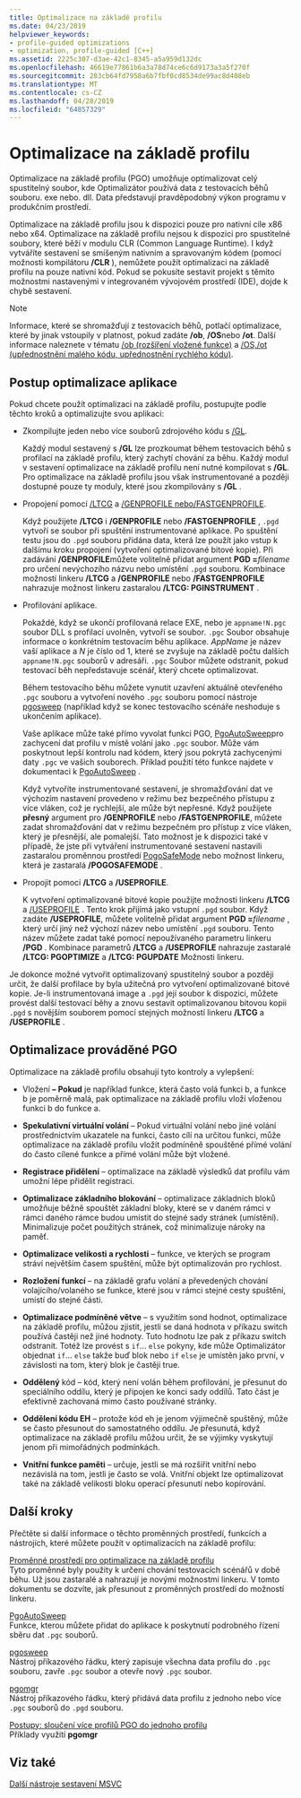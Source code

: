 ```yaml
---
title: Optimalizace na základě profilu
ms.date: 04/23/2019
helpviewer_keywords:
- profile-guided optimizations
- optimization, profile-guided [C++]
ms.assetid: 2225c307-d3ae-42c1-8345-a5a959d132dc
ms.openlocfilehash: 46619e77861b6a3a78d74ce6c6d9173a3a5f270f
ms.sourcegitcommit: 283cb64fd7958a6b7fbf0cd8534de99ac8d408eb
ms.translationtype: MT
ms.contentlocale: cs-CZ
ms.lasthandoff: 04/28/2019
ms.locfileid: "64857329"
---
```

# <a name="profile-guided-optimizations"></a>Optimalizace na základě profilu

Optimalizace na základě profilu (PGO) umožňuje optimalizovat celý spustitelný soubor, kde Optimalizátor používá data z testovacích běhů souboru. exe nebo. dll. Data představují pravděpodobný výkon programu v produkčním prostředí.

Optimalizace na základě profilu jsou k dispozici pouze pro nativní cíle x86 nebo x64. Optimalizace na základě profilu nejsou k dispozici pro spustitelné soubory, které běží v modulu CLR (Common Language Runtime). I když vytváříte sestavení se smíšeným nativním a spravovaným kódem (pomocí možnosti kompilátoru **/CLR** ), nemůžete použít optimalizaci na základě profilu na pouze nativní kód. Pokud se pokusíte sestavit projekt s těmito možnostmi nastavenými v integrovaném vývojovém prostředí (IDE), dojde k chybě sestavení.

> [!NOTE]
> Informace, které se shromažďují z testovacích běhů, potlačí optimalizace, které by jinak vstoupily v platnost, pokud zadáte **/ob**, **/OS**nebo **/ot**. Další informace naleznete v tématu [/ob (rozšíření vložené funkce)](reference/ob-inline-function-expansion.md) a [/OS,/ot (upřednostnění malého kódu, upřednostnění rychlého kódu)](reference/os-ot-favor-small-code-favor-fast-code.md).

## <a name="steps-to-optimize-your-app"></a>Postup optimalizace aplikace

Pokud chcete použít optimalizaci na základě profilu, postupujte podle těchto kroků a optimalizujte svou aplikaci:

- Zkompilujte jeden nebo více souborů zdrojového kódu s [/GL](reference/gl-whole-program-optimization.md).

   Každý modul sestavený s **/GL** lze prozkoumat během testovacích běhů s profilací na základě profilu, který zachytí chování za běhu. Každý modul v sestavení optimalizace na základě profilu není nutné kompilovat s **/GL**. Pro optimalizace na základě profilu jsou však instrumentované a později dostupné pouze ty moduly, které jsou zkompilovány s **/GL** .

- Propojení pomocí [/LTCG](reference/ltcg-link-time-code-generation.md) a [/GENPROFILE nebo/FASTGENPROFILE](reference/genprofile-fastgenprofile-generate-profiling-instrumented-build.md).

   Když použijete **/LTCG** i **/GENPROFILE** nebo **/FASTGENPROFILE** , `.pgd` vytvoří se soubor při spuštění instrumentované aplikace. Po spuštění testu jsou do `.pgd` souboru přidána data, která lze použít jako vstup k dalšímu kroku propojení (vytvoření optimalizované bitové kopie). Při zadávání **/GENPROFILE**můžete volitelně přidat argument **PGD =**_filename_ pro určení nevýchozího názvu nebo umístění `.pgd` souboru. Kombinace možností linkeru **/LTCG** a **/GENPROFILE** nebo **/FASTGENPROFILE** nahrazuje možnost linkeru zastaralou **/LTCG: PGINSTRUMENT** .

- Profilování aplikace.

   Pokaždé, když se ukončí profilovaná relace EXE, nebo je `appname!N.pgc` soubor DLL s profilací uvolněn, vytvoří se soubor. `.pgc` Soubor obsahuje informace o konkrétním testovacím běhu aplikace. *AppName* je název vaší aplikace a *N* je číslo od 1, které se zvyšuje na základě počtu dalších `appname!N.pgc` souborů v adresáři. `.pgc` Soubor můžete odstranit, pokud testovací běh nepředstavuje scénář, který chcete optimalizovat.

   Během testovacího běhu můžete vynutit uzavření aktuálně otevřeného `.pgc` souboru a vytvoření nového `.pgc` souboru pomocí nástroje [pgosweep](pgosweep.md) (například když se konec testovacího scénáře neshoduje s ukončením aplikace).

   Vaše aplikace může také přímo vyvolat funkci PGO, [PgoAutoSweep](pgoautosweep.md)pro zachycení dat profilu v místě volání jako `.pgc` soubor. Může vám poskytnout lepší kontrolu nad kódem, který jsou pokrytá zachycenými daty `.pgc` ve vašich souborech. Příklad použití této funkce najdete v dokumentaci k [PgoAutoSweep](pgoautosweep.md) .

   Když vytvoříte instrumentované sestavení, je shromažďování dat ve výchozím nastavení provedeno v režimu bez bezpečného přístupu z více vláken, což je rychlejší, ale může být nepřesné. Když použijete **přesný** argument pro **/GENPROFILE** nebo **/FASTGENPROFILE**, můžete zadat shromažďování dat v režimu bezpečném pro přístup z více vláken, který je přesnější, ale pomalejší. Tato možnost je k dispozici také v případě, že jste při vytváření instrumentované sestavení nastavili zastaralou proměnnou prostředí [PogoSafeMode](environment-variables-for-profile-guided-optimizations.md#pogosafemode) nebo možnost linkeru, která je zastaralá **/POGOSAFEMODE** .

- Propojit pomocí **/LTCG** a **/USEPROFILE**.

   K vytvoření optimalizované bitové kopie použijte možnosti linkeru **/LTCG** a [/USEPROFILE](reference/useprofile.md) . Tento krok přijímá jako vstupní `.pgd` soubor. Když zadáte **/USEPROFILE**, můžete volitelně přidat argument **PGD =**_filename_ , který určí jiný než výchozí název nebo umístění `.pgd` souboru. Tento název můžete zadat také pomocí nepoužívaného parametru linkeru **/PGD** . Kombinace parametrů **/LTCG** a **/USEPROFILE** nahrazuje zastaralé **/LTCG: PGOPTIMIZE** a **/LTCG: PGUPDATE** Možnosti linkeru.

Je dokonce možné vytvořit optimalizovaný spustitelný soubor a později určit, že další profilace by byla užitečná pro vytvoření optimalizované bitové kopie. Je-li instrumentovaná image a `.pgd` její soubor k dispozici, můžete provést další testovací běhy a znovu sestavit optimalizovanou bitovou kopii `.pgd` s novějším souborem pomocí stejných možností linkeru **/LTCG** a **/USEPROFILE** .

## <a name="optimizations-performed-by-pgo"></a>Optimalizace prováděné PGO

Optimalizace na základě profilu obsahují tyto kontroly a vylepšení:

- Vložení **– Pokud** je například funkce, která často volá funkci b, a funkce b je poměrně malá, pak optimalizace na základě profilu vloží vloženou funkci b do funkce a.

- **Spekulativní virtuální volání** – Pokud virtuální volání nebo jiné volání prostřednictvím ukazatele na funkci, často cílí na určitou funkci, může optimalizace na základě profilu vložit podmíněně spouštěné přímé volání do často cílené funkce a přímé volání může být vložené.

- **Registrace přidělení** – optimalizace na základě výsledků dat profilu vám umožní lépe přidělit registraci.

- **Optimalizace základního blokování** – optimalizace základních bloků umožňuje běžně spouštět základní bloky, které se v daném rámci v rámci daného rámce budou umístit do stejné sady stránek (umístění). Minimalizuje počet použitých stránek, což minimalizuje nároky na paměť.

- **Optimalizace velikosti a rychlosti** – funkce, ve kterých se program stráví největším časem spuštění, může být optimalizován pro rychlost.

- **Rozložení funkcí** – na základě grafu volání a převedených chování volajícího/volaného se funkce, které jsou v rámci stejné cesty spuštění, umístí do stejné části.

- **Optimalizace podmíněné větve** – s využitím sond hodnot, optimalizace na základě profilu, můžou zjistit, jestli se daná hodnota v příkazu switch používá častěji než jiné hodnoty.  Tuto hodnotu lze pak z příkazu switch odstranit.  Totéž lze provést s `if`... `else` pokyny, kde může Optimalizátor objednat `if`... `else` takže buď blok nebo `if` `else` je umístěn jako první, v závislosti na tom, který blok je častěji true.

- **Oddělený** kód – kód, který není volán během profilování, je přesunut do speciálního oddílu, který je připojen ke konci sady oddílů. Tato část je efektivně zachovaná mimo často používané stránky.

- **Oddělení kódu EH** – protože kód eh je jenom výjimečně spuštěný, může se často přesunout do samostatného oddílu. Je přesunutá, když optimalizace na základě profilu můžou určit, že se výjimky vyskytují jenom při mimořádných podmínkách.

- **Vnitřní funkce paměti** – určuje, jestli se má rozšířit vnitřní nebo nezávislá na tom, jestli je často se volá. Vnitřní objekt lze optimalizovat také na základě velikosti bloku operací přesunutí nebo kopírování.

## <a name="next-steps"></a>Další kroky

Přečtěte si další informace o těchto proměnných prostředí, funkcích a nástrojích, které můžete použít v optimalizacích na základě profilu:

[Proměnné prostředí pro optimalizace na základě profilu](environment-variables-for-profile-guided-optimizations.md)<br/>
Tyto proměnné byly použity k určení chování testovacích scénářů v době běhu. Už jsou zastaralé a nahrazují je novými možnostmi linkeru. V tomto dokumentu se dozvíte, jak přesunout z proměnných prostředí do možností linkeru.

[PgoAutoSweep](pgoautosweep.md)<br/>
Funkce, kterou můžete přidat do aplikace k poskytnutí podrobného řízení sběru dat `.pgc` souborů.

[pgosweep](pgosweep.md)<br/>
Nástroj příkazového řádku, který zapisuje všechna data profilu do `.pgc` souboru, zavře `.pgc` soubor a otevře nový `.pgc` soubor.

[pgomgr](pgomgr.md)<br/>
Nástroj příkazového řádku, který přidává data profilu z jednoho nebo více `.pgc` souborů do `.pgd` souboru.

[Postupy: sloučení více profilů PGO do jednoho profilu](how-to-merge-multiple-pgo-profiles-into-a-single-profile.md)<br/>
Příklady využití **pgomgr**

## <a name="see-also"></a>Viz také

[Další nástroje sestavení MSVC](reference/c-cpp-build-tools.md)
